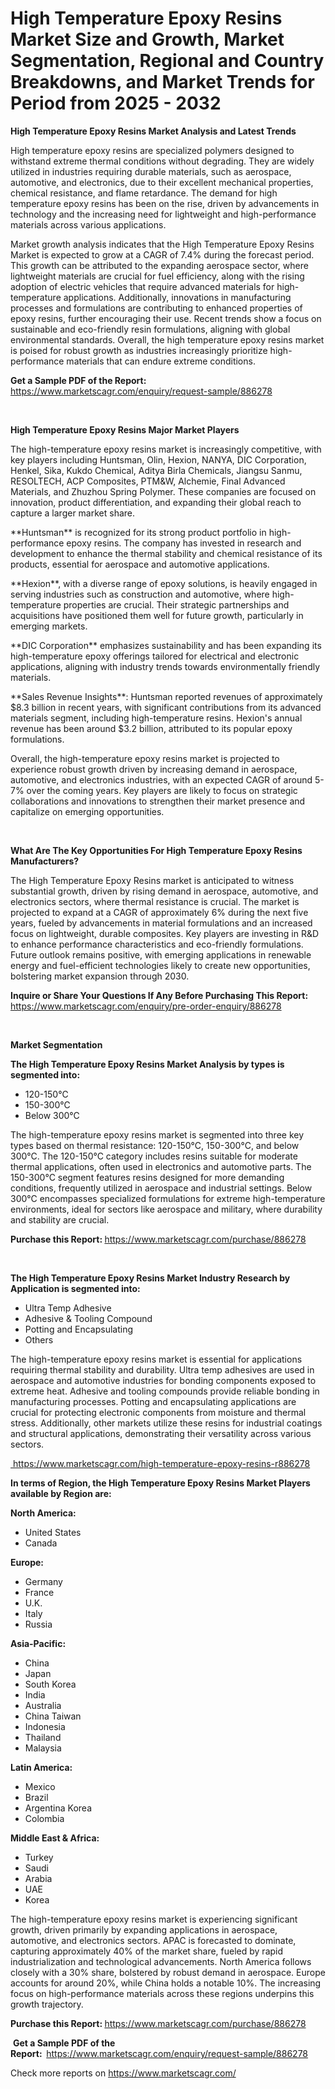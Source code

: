 <p><h1>High Temperature Epoxy Resins Market Size and Growth, Market Segmentation, Regional and Country Breakdowns, and Market Trends for Period from 2025 -  2032</h1></p><p><strong>High Temperature Epoxy Resins Market Analysis and Latest Trends</strong></p>
<p><p>High temperature epoxy resins are specialized polymers designed to withstand extreme thermal conditions without degrading. They are widely utilized in industries requiring durable materials, such as aerospace, automotive, and electronics, due to their excellent mechanical properties, chemical resistance, and flame retardance. The demand for high temperature epoxy resins has been on the rise, driven by advancements in technology and the increasing need for lightweight and high-performance materials across various applications.</p><p>Market growth analysis indicates that the High Temperature Epoxy Resins Market is expected to grow at a CAGR of 7.4% during the forecast period. This growth can be attributed to the expanding aerospace sector, where lightweight materials are crucial for fuel efficiency, along with the rising adoption of electric vehicles that require advanced materials for high-temperature applications. Additionally, innovations in manufacturing processes and formulations are contributing to enhanced properties of epoxy resins, further encouraging their use. Recent trends show a focus on sustainable and eco-friendly resin formulations, aligning with global environmental standards. Overall, the high temperature epoxy resins market is poised for robust growth as industries increasingly prioritize high-performance materials that can endure extreme conditions.</p></p>
<p><strong>Get a Sample PDF of the Report:&nbsp;</strong> <a href="https://www.marketscagr.com/enquiry/request-sample/886278?utm_campaign=1999&utm_medium=2&utm_source=Github&utm_content=ia&utm_term=30012025&utm_id=high-temperature-epoxy-resins">https://www.marketscagr.com/enquiry/request-sample/886278</a></p>
<p>&nbsp;</p>
<p><strong>High Temperature Epoxy Resins Major Market Players</strong></p>
<p><p>The high-temperature epoxy resins market is increasingly competitive, with key players including Huntsman, Olin, Hexion, NANYA, DIC Corporation, Henkel, Sika, Kukdo Chemical, Aditya Birla Chemicals, Jiangsu Sanmu, RESOLTECH, ACP Composites, PTM&W, Alchemie, Final Advanced Materials, and Zhuzhou Spring Polymer. These companies are focused on innovation, product differentiation, and expanding their global reach to capture a larger market share.</p><p>**Huntsman** is recognized for its strong product portfolio in high-performance epoxy resins. The company has invested in research and development to enhance the thermal stability and chemical resistance of its products, essential for aerospace and automotive applications. </p><p>**Hexion**, with a diverse range of epoxy solutions, is heavily engaged in serving industries such as construction and automotive, where high-temperature properties are crucial. Their strategic partnerships and acquisitions have positioned them well for future growth, particularly in emerging markets.</p><p>**DIC Corporation** emphasizes sustainability and has been expanding its high-temperature epoxy offerings tailored for electrical and electronic applications, aligning with industry trends towards environmentally friendly materials. </p><p>**Sales Revenue Insights**: Huntsman reported revenues of approximately $8.3 billion in recent years, with significant contributions from its advanced materials segment, including high-temperature resins. Hexion's annual revenue has been around $3.2 billion, attributed to its popular epoxy formulations. </p><p>Overall, the high-temperature epoxy resins market is projected to experience robust growth driven by increasing demand in aerospace, automotive, and electronics industries, with an expected CAGR of around 5-7% over the coming years. Key players are likely to focus on strategic collaborations and innovations to strengthen their market presence and capitalize on emerging opportunities.</p></p>
<p>&nbsp;</p>
<p><strong>What Are The Key Opportunities For High Temperature Epoxy Resins Manufacturers?</strong></p>
<p><p>The High Temperature Epoxy Resins market is anticipated to witness substantial growth, driven by rising demand in aerospace, automotive, and electronics sectors, where thermal resistance is crucial. The market is projected to expand at a CAGR of approximately 6% during the next five years, fueled by advancements in material formulations and an increased focus on lightweight, durable composites. Key players are investing in R&D to enhance performance characteristics and eco-friendly formulations. Future outlook remains positive, with emerging applications in renewable energy and fuel-efficient technologies likely to create new opportunities, bolstering market expansion through 2030.</p></p>
<p><strong>Inquire or Share Your Questions If Any Before Purchasing This Report:</strong> <a href="https://www.marketscagr.com/enquiry/pre-order-enquiry/886278?utm_campaign=1999&utm_medium=2&utm_source=Github&utm_content=ia&utm_term=30012025&utm_id=high-temperature-epoxy-resins">https://www.marketscagr.com/enquiry/pre-order-enquiry/886278</a></p>
<p>&nbsp;</p>
<p><strong>Market Segmentation</strong></p>
<p><strong>The High Temperature Epoxy Resins Market Analysis by types is segmented into:</strong></p>
<p><ul><li>120-150℃</li><li>150-300℃</li><li>Below 300℃</li></ul></p>
<p><p>The high-temperature epoxy resins market is segmented into three key types based on thermal resistance: 120-150°C, 150-300°C, and below 300°C. The 120-150°C category includes resins suitable for moderate thermal applications, often used in electronics and automotive parts. The 150-300°C segment features resins designed for more demanding conditions, frequently utilized in aerospace and industrial settings. Below 300°C encompasses specialized formulations for extreme high-temperature environments, ideal for sectors like aerospace and military, where durability and stability are crucial.</p></p>
<p><strong>Purchase this Report:&nbsp;</strong><a href="https://www.marketscagr.com/purchase/886278?utm_campaign=1999&utm_medium=2&utm_source=Github&utm_content=ia&utm_term=30012025&utm_id=high-temperature-epoxy-resins">https://www.marketscagr.com/purchase/886278</a></p>
<p>&nbsp;</p>
<p><strong>The High Temperature Epoxy Resins Market Industry Research by Application is segmented into:</strong></p>
<p><ul><li>Ultra Temp Adhesive</li><li>Adhesive & Tooling Compound</li><li>Potting and Encapsulating</li><li>Others</li></ul></p>
<p><p>The high-temperature epoxy resins market is essential for applications requiring thermal stability and durability. Ultra temp adhesives are used in aerospace and automotive industries for bonding components exposed to extreme heat. Adhesive and tooling compounds provide reliable bonding in manufacturing processes. Potting and encapsulating applications are crucial for protecting electronic components from moisture and thermal stress. Additionally, other markets utilize these resins for industrial coatings and structural applications, demonstrating their versatility across various sectors.</p></p>
<p><a href="https://www.marketscagr.com/high-temperature-epoxy-resins-r886278?utm_campaign=1999&utm_medium=2&utm_source=Github&utm_content=ia&utm_term=30012025&utm_id=high-temperature-epoxy-resins">&nbsp;https://www.marketscagr.com/high-temperature-epoxy-resins-r886278</a></p>
<p><strong>In terms of Region, the High Temperature Epoxy Resins Market Players available by Region are:</strong></p>
<p>
    <p> <strong> North America: </strong>
        <ul>
            <li>United States</li>
            <li>Canada</li>
        </ul>
        </p> 
    <p> <strong> Europe: </strong>
        <ul>
            <li>Germany</li>
            <li>France</li>
            <li>U.K.</li>
            <li>Italy</li>
            <li>Russia</li>
        </ul>
        </p> 
    <p> <strong> Asia-Pacific: </strong>
        <ul>
            <li>China</li>
            <li>Japan</li>
            <li>South Korea</li>
            <li>India</li>
            <li>Australia</li>
            <li>China Taiwan</li>
            <li>Indonesia</li>
            <li>Thailand</li>
            <li>Malaysia</li>
        </ul>
        </p> 
    <p> <strong> Latin America: </strong>
        <ul>
            <li>Mexico</li>
            <li>Brazil</li>
            <li>Argentina Korea</li>
            <li>Colombia</li>
        </ul>
        </p> 
    <p> <strong> Middle East & Africa: </strong>
        <ul>
            <li>Turkey</li>
            <li>Saudi</li>
            <li>Arabia</li>
            <li>UAE</li>
            <li>Korea</li>
        </ul>
    </p>
    </p>
<p><p>The high-temperature epoxy resins market is experiencing significant growth, driven primarily by expanding applications in aerospace, automotive, and electronics sectors. APAC is forecasted to dominate, capturing approximately 40% of the market share, fueled by rapid industrialization and technological advancements. North America follows closely with a 30% share, bolstered by robust demand in aerospace. Europe accounts for around 20%, while China holds a notable 10%. The increasing focus on high-performance materials across these regions underpins this growth trajectory.</p></p>
<p><strong>Purchase this Report: </strong><a href="https://www.marketscagr.com/purchase/886278?utm_campaign=1999&utm_medium=2&utm_source=Github&utm_content=ia&utm_term=30012025&utm_id=high-temperature-epoxy-resins">https://www.marketscagr.com/purchase/886278</a></p>
<p>&nbsp;<strong>Get a Sample PDF of the Report:&nbsp;&nbsp;</strong><a href="https://www.marketscagr.com/enquiry/request-sample/886278?utm_campaign=1999&utm_medium=2&utm_source=Github&utm_content=ia&utm_term=30012025&utm_id=high-temperature-epoxy-resins">https://www.marketscagr.com/enquiry/request-sample/886278</a></p>
<p><strong></strong></p>
<p>Check more reports on <a href="https://www.marketscagr.com/?utm_campaign=1999&utm_medium=2&utm_source=Github&utm_content=ia&utm_term=30012025&utm_id=high-temperature-epoxy-resins">https://www.marketscagr.com/</a></p>